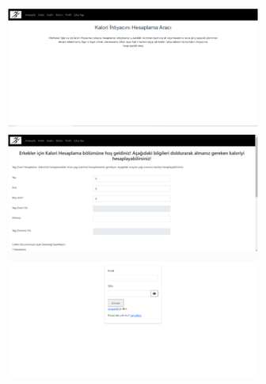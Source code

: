 ![Screenshot_1.png](./Screenshot_1.png)

![Screenshot_2.png](./Screenshot_2.png)

![Screenshot_3.png](./Screenshot_3.png)

